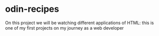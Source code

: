 # odin-recipes

On this project we will be watching different applications of HTML: this is one of my first projects on my journey as a web developer
